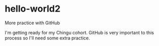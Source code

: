 # hello-world2
More practice with GitHub

I'm getting ready for my Chingu cohort. GitHub is very important to this process so I'll need some extra practice.
